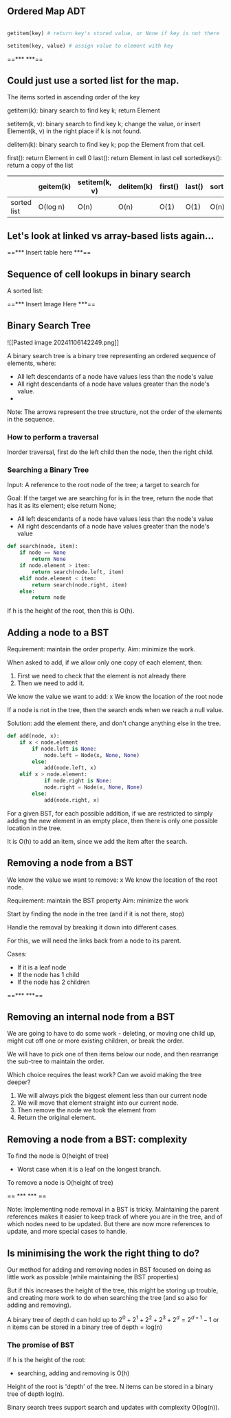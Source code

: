
## Ordered Map ADT

```Python

getitem(key) # return key's stored value, or None if key is not there

setitem(key, value) # assign value to element with key

```

==*** ***==

## Could just use a sorted list for the map.

The items sorted in ascending order of the key

getitem(k): binary search to find key k; return Element

setitem(k, v): binary search to find key k; change the value, or insert Element(k, v) in the right place if k is not found.

delitem(k): binary search to find key k; pop the Element from that cell.

first(): return Element in cell 0
last(): return Element in last cell
sortedkeys(): return a copy of the list


|             | geitem(k) | setitem(k, v) | delitem(k) | first() | last() | sortedlist() | build map |
| ----------- | --------- | ------------- | ---------- | ------- | ------ | ------------ | --------- |
| sorted list | O(log n)  | O(n)          | O(n)       | O(1)    | O(1)   | O(n)         | O($n^2$)  |

## Let's look at linked vs array-based lists again...

==*** Insert table here ***==

## Sequence of cell lookups in binary search

A sorted list:

==*** Insert Image Here ***==

## Binary Search Tree

![[Pasted image 20241106142249.png]]

A binary search tree is a binary tree representing an ordered sequence of elements, where:

- All left descendants of a node have values less than the node's value
- All right descendants of a node have values greater than the node's value.
- 
Note: The arrows represent the tree structure, not the order of the elements in the sequence.

### How to perform a traversal

Inorder traversal, first do the left child then the node, then the right child.

### Searching a Binary Tree

Input: A reference to the root node of the tree; a target to search for

Goal: If the target we are searching for is in the tree, return the node that has it as its element; else return None;

- All left descendants of a node have values less than the node's value
- All right descendants of a node have values greater than the node's value

```Python
def search(node, item):
	if node == None
		return None
	if node.element > item:
		return search(node.left, item)
	elif node.element < item:
		return search(node.right, item)
	else:
		return node
```

If h is the height of the root, then this is O(h).

## Adding a node to a BST

Requirement: maintain the order property.
Aim: minimize the work.

When asked to add, if we allow only one copy of each element, then:
1. First we need to check that the element is not already there
2. Then we need to add it.

We know the value we want to add: x
We know the location of the root node

If a node is not in the tree, then the search ends when we reach a null value.

Solution: add the element there, and don't change anything else in the tree.

```Python
def add(node, x):
	if x < node.element
		if node.left is None:
			node.left = Node(x, None, None)
		else:
			add(node.left, x)
	elif x > node.element:
			if node.right is None:
			node.right = Node(x, None, None)
		else:
			add(node.right, x)
```

For a given BST, for each possible addition, if we are restricted to simply adding the new element in an empty place, then there is only one possible location in the tree.

It is O(h) to add an item, since we add the item after the search.

## Removing a node from a BST

We know the value we want to remove: x
We know the location of the root node.

Requirement: maintain the BST property
Aim: minimize the work

Start by finding the node in the tree (and if it is not there, stop)

Handle the removal by breaking it down into different cases.

For this, we will need the links back from a node to its parent.

Cases:
- If it is a leaf node
- If the node has 1 child
- If the node has 2 children

==*** ***==

## Removing an internal node from a BST

We are going to have to do some work - deleting, or moving one child up, might cut off one or more existing children, or break the order.

We will have to pick one of then items below our node, and then rearrange the sub-tree to maintain the order.

Which choice requires the least work?
Can we avoid making the tree deeper?

1. We will always pick the biggest element less than our current node
2. We will move that element straight into our current node.
3. Then remove the node we took the element from
4. Return the original element.

## Removing a node from a BST: complexity

To find the node is O(height of tree)
- Worst case when it is a leaf on the longest branch.

To remove a node is O(height of tree)

== *** *** ==

Note:
Implementing node removal in a BST is tricky.
Maintaining the parent references makes it easier to keep track of where you are in the tree, and of which nodes need to be updated.
But there are now more references to update, and more special cases to handle.

## Is minimising the work the right thing to do?

Our method for adding and removing nodes in BST focused on doing as little work as possible (while maintaining the BST properties)

But if this increases the height of the tree, this might be storing up trouble, and creating more work to do when searching the tree (and so also for adding and removing).

A binary tree of depth d can hold up to $2^0 + 2^1 + 2^2 + 2^3 + 2^d = 2^{d+1}-1$ or n items can be stored in a binary tree of depth = log(n)

### The promise of BST

If h is the height of the root:
- searching, adding and removing is O(h)

Height of the root is 'depth' of the tree. N items can be stored in a binary tree of depth log(n).

Binary search trees support search and updates with complexity O(log(n)).